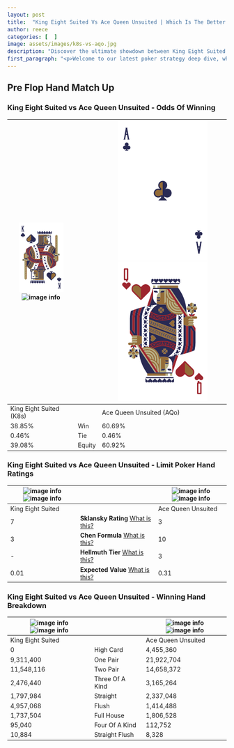 ```yaml
---
layout: post
title:  "King Eight Suited Vs Ace Queen Unsuited | Which Is The Better Hand In Poker? A Complete Guide"
author: reece
categories: [  ]
image: assets/images/k8s-vs-aqo.jpg
description: "Discover the ultimate showdown between King Eight Suited and Ace Queen Unsuited in poker! Uncover the odds, strategies, and scenarios where one hand triumphs over the other. Get ready to up your poker game with this thrilling analysis."
first_paragraph: "<p>Welcome to our latest poker strategy deep dive, where we're pitting two distinct hands against each other in a high-stakes showdown: King Eight Suited vs Ace Queen Unsuited.</p><p>In the dynamic world of poker, every decision counts, and knowing which hand holds the upper hand is key to your success at the table.</p><p>In this article, we'll dissect these two hands, explore the scenarios where one dominates the other, and equip you with the knowledge to make strategic choices that can tip the odds in your favor.</p><p>Get ready to unravel the intriguing dynamics of these poker hands and elevate your game to new heights.</p>"
---
```




[comment]: # (sp0)

## Pre Flop Hand Match Up

<div class="table hand-ratings" markdown="1"> 



### King Eight Suited vs Ace Queen Unsuited - Odds Of Winning


    
| ![image info](assets/images/hand1/K.png) ![image info](assets/images/hand1/8s.png) |  | ![image info](assets/images/hand2/A.png) ![image info](assets/images/hand2/Qo.png) |
| -------- | -------- | -------- |
| King Eight Suited (K8s) |  | Ace Queen Unsuited (AQo) |
| 38.85% | Win | 60.69% |
| 0.46% | Tie | 0.46% |
| 39.08% | Equity | 60.92% |




[comment]: # (sp1)



### King Eight Suited vs Ace Queen Unsuited - Limit Poker Hand Ratings


    
| ![image info](https://www.riverpairs.com/assets/images/hand1/K.png) ![image info](https://www.riverpairs.com/assets/images/hand1/8s.png) |  | ![image info](https://www.riverpairs.com/assets/images/hand2/A.png) ![image info](https://www.riverpairs.com/assets/images/hand2/Qo.png) |
| -------- | -------- | -------- |
| King Eight Suited |  | Ace Queen Unsuited |
| 7 | **Sklansky Rating** [What is this?](/sklansky-rating-explained) | 3 |
| 3 | **Chen Formula** [What is this?](/chen-formula-explained) | 10 |
| - | **Hellmuth Tier** [What is this?](/Hellmuth-tier-explained) | 3 |
| 0.01 | **Expected Value** [What is this?](/expected-value-explained) | 0.31 |




[comment]: # (sp2)



### King Eight Suited vs Ace Queen Unsuited - Winning Hand Breakdown


    
| ![image info](https://www.riverpairs.com/assets/images/hand1/K.png) ![image info](https://www.riverpairs.com/assets/images/hand1/8s.png) |  | ![image info](https://www.riverpairs.com/assets/images/hand2/A.png) ![image info](https://www.riverpairs.com/assets/images/hand2/Qo.png) |
| -------- | -------- | -------- |
| King Eight Suited |  | Ace Queen Unsuited |
| 0 | High Card | 4,455,360 |
| 9,311,400 | One Pair | 21,922,704 |
| 11,548,116 | Two Pair | 14,658,372 |
| 2,476,440 | Three Of A Kind | 3,165,264 |
| 1,797,984 | Straight | 2,337,048 |
| 4,957,068 | Flush | 1,414,488 |
| 1,737,504 | Full House | 1,806,528 |
| 95,040 | Four Of A Kind | 112,752 |
| 10,884 | Straight Flush | 8,328 |




[comment]: # (sp3)



</div>

[comment]: # (sp4)



[comment]: # (sp5)

